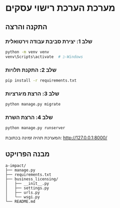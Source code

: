 # מערכת הערכת רישוי עסקים

## התקנה והרצה

### שלב 1: יצירת סביבת עבודה וירטואלית
```bash
python -m venv venv
venv\Scripts\activate  # ב-Windows
```

### שלב 2: התקנת תלויות
```bash
pip install -r requirements.txt
```

### שלב 3: הרצת מיגרציות
```bash
python manage.py migrate
```

### שלב 4: הרצת השרת
```bash
python manage.py runserver
```

המערכת תהיה זמינה בכתובת: http://127.0.0.1:8000/

## מבנה הפרויקט

```
a-impact/
├── manage.py
├── requirements.txt
├── business_licensing/
│   ├── __init__.py
│   ├── settings.py
│   ├── urls.py
│   └── wsgi.py
└── README.md
```
